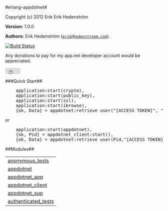

#erlang-appdotnet#


Copyright (c) 2012 Erik Erik Hedenstr&ouml;m

__Version:__ 1.0.0


__Authors:__ Erik Hedenstr&ouml;m ([`erik@hedenstroem.com`](mailto:erik@hedenstroem.com)).

[![Build Status](https://secure.travis-ci.org/ehedenst/erlang-appdotnet.png)](http://travis-ci.org/ehedenst/erlang-appdotnet)

Any donations to pay for my app.net developer account would be appreciated.

<iframe style="border: 0; margin: 0; padding: 0;" src="https://www.gittip.com/ehedenst/widget.html" width="48pt" height="20pt"></iframe>


###<a name="Quick_Start">Quick Start</a>##


<pre>
    application:start(crypto),
    application:start(public_key),
    application:start(ssl),
    application:start(ibrowse),
    {ok, Data} = appdotnet:retrieve_user("[ACCESS TOKEN]", "@erikh").
</pre>

or

<pre>
    application:start(appdotnet),
    {ok, Pid} = appdotnet_client:start(),
    {ok, Data} = appdotnet:retrieve_user(Pid,"[ACCESS TOKEN]", "@erikh").
</pre>


##Modules##


<table width="100%" border="0" summary="list of modules">
<tr><td><a href="https://github.com/ehedenst/erlang-appdotnet/blob/develop/doc/anonymous_tests.md" class="module">anonymous_tests</a></td></tr>
<tr><td><a href="https://github.com/ehedenst/erlang-appdotnet/blob/develop/doc/appdotnet.md" class="module">appdotnet</a></td></tr>
<tr><td><a href="https://github.com/ehedenst/erlang-appdotnet/blob/develop/doc/appdotnet_app.md" class="module">appdotnet_app</a></td></tr>
<tr><td><a href="https://github.com/ehedenst/erlang-appdotnet/blob/develop/doc/appdotnet_client.md" class="module">appdotnet_client</a></td></tr>
<tr><td><a href="https://github.com/ehedenst/erlang-appdotnet/blob/develop/doc/appdotnet_sup.md" class="module">appdotnet_sup</a></td></tr>
<tr><td><a href="https://github.com/ehedenst/erlang-appdotnet/blob/develop/doc/authenticated_tests.md" class="module">authenticated_tests</a></td></tr></table>

